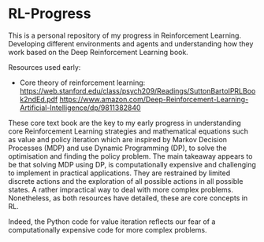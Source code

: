 # RL-Progress
This is a personal repository of my progress in Reinforcement Learning. Developing different environments and agents and understanding how they work based on the Deep Reinforcement Learning book.

Resources used early:
- Core theory of reinforcement learning:
https://web.stanford.edu/class/psych209/Readings/SuttonBartoIPRLBook2ndEd.pdf
https://www.amazon.com/Deep-Reinforcement-Learning-Artificial-Intelligence/dp/9811382840

These core text book are the key to my early progress in understanding core Reinforcement Learning strategies and mathematical equations such as value and policy iteration which are inspired by Markov Decision Processes (MDP) and use Dynamic Programming (DP), to solve the optimisation and finding the policy problem. The main takeaway appears to be that solving MDP using DP, is computationally expensive and challenging to implement in practical applications. They are restrained by limited discrete actions and the exploration of all possible actions in all possible states. A rather impractical way to deal with more complex problems. Nonetheless, as both resources have detailed, these are core concepts in RL.

Indeed, the Python code for value iteration reflects our fear of a computationally expensive code for more complex problems. 
